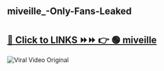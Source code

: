 
 ## miveille_-Only-Fans-Leaked

# <h2><a href="https://clipsfans.com/miveille_&ref=git">🔗 Click to LINKS ⏩⏩ 👉 🟢 miveille  </a></h2>

<a href="https://clipsfans.com/miveille_&ref=git" rel="nofollow" data-target="animated-image.originalLink"><img src="https://i.ibb.co.com/xMMVF88/686577567.gif" alt="Viral Video Original" style="max-width: 100%; display: inline-block;" data-target="animated-image.originalImage"></a>
